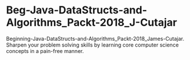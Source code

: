 # Beg-Java-DataStructs-and-Algorithms_Packt-2018_J-Cutajar
 Beginning-Java-DataStructs-and-Algorithms_Packt-2018_James-Cutajar. Sharpen your problem solving skills by learning core computer science concepts in a pain-free manner. 
